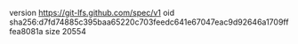 version https://git-lfs.github.com/spec/v1
oid sha256:d7fd74885c395baa65220c703feedc641e67047eac9d92646a1709fffea8081a
size 20554
